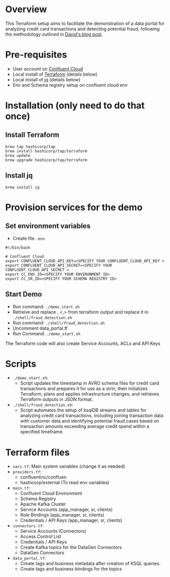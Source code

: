 # Overview

This Terraform setup aims to facilitate the demonstration of a data portal for analyzing credit card transactions and detecting potential fraud, following the methodology outlined in [David's blog post](https://confluentinc.atlassian.net/wiki/spaces/PM/pages/3232631844/Demo+the+Data+portal).



# Pre-requisites
- User account on [Confluent Cloud](https://www.confluent.io/confluent-cloud/tryfree)
- Local install of [Terraform](https://www.terraform.io) (details below)
- Local install of [jq](https://jqlang.github.io/jq/download) (details below)
- Env and Schema registry setup on confluent cloud env

# Installation (only need to do that once)

## Install Terraform
```
brew tap hashicorp/tap
brew install hashicorp/tap/terraform
brew update
brew upgrade hashicorp/tap/terraform
```

## Install jq
```
brew install jq
```

# Provision services for the demo

## Set environment variables
- Create file `.env`
```
#!/bin/bash

# Confluent Cloud
export CONFLUENT_CLOUD_API_KEY=<SPECIFY YOUR CONFLUENT_CLOUD_API_KEY >
export CONFLUENT_CLOUD_API_SECRET=<SPECIFY YOUR CONFLUENT_CLOUD_API_SECRET >
export CC_ENV_ID=<SPECIFY YOUR ENVIRONMENT ID>
export CC_SR_ID=<SPECIFY YOUR SCHEMA REGISTRY ID>
```

## Start Demo
- Run command: `./demo_start.sh`
- Retreive and replace <cloud-ksqldb-url> , <<ksqldb-specific-api-key>,<ksqldb-specific-secret>> from   terraform output and replace it in `./shell/fraud_detection.sh`
- Run command: `./shell/fraud_detection.sh`
- Uncomment data_portal.tf 
- Run Command: `./demo_start.sh`

The Terraform code will also create Service Accounts, ACLs and API Keys

# Scripts 
- `./demo_start.sh`: 
  - Script updates the timestamp in AVRO schema files for credit card transactions and prepares it for use as a strin, then initializes Terraform, plans and applies infrastructure changes, and retrieves Terraform outputs in JSON format.
- `./shell/fraud_detection.sh`:
  - Script automates the setup of ksqlDB streams and tables for analyzing credit card transactions, including joining transaction data with customer data and identifying potential fraud cases based on transaction amounts exceeding average credit spend within a specified timeframe.

# Terraform files
- `vars.tf`: Main system variables (change it as needed)
- `providers.tf`:
  - confluentinc/confluen
  - hashicorp/external (To read env variables)
- `main.tf`: 
  - Confluent Cloud Environment
  - Schema Registry
  - Apache Kafka Cluster
  - Service Accounts (app_manager, sr, clients)
  - Role Bindings (app_manager, sr, clients)
  - Credentials / API Keys (app_manager, sr, clients)
- `connectors.tf`:
  - Service Accounts (Connectors)
  - Access Control List
  - Credentials / API Keys
  - Create Kafka topics for the DataGen Connectors
  - DataGen Connectors
- `data_portal.tf`:
  - Create tags and business metadata after creation of KSQL queries.
  - Create tags and business  bindings for the topics


